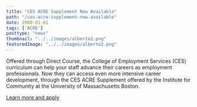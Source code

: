 ```yaml
---
title: "CES ACRE Supplement Now Available"
path: "/ces-acre-supplement-now-available"
date: 2000-01-01
tags: ['ACRE']
posttype: "news"
thumbnail: "../../images/alberto2.png"
featuredImage: "../../images/alberto2.png"
---
```





Offered through Direct Course, the College of Employment Services (CES) curriculum can help your staff advance their careers as employment professionals. Now they can access even more intensive career development, through the CES ACRE Supplement offered by the Institute for Community at the University of Massachusetts Boston.

[Learn more and apply](https://www.communityinclusion.org/cesacre/)
